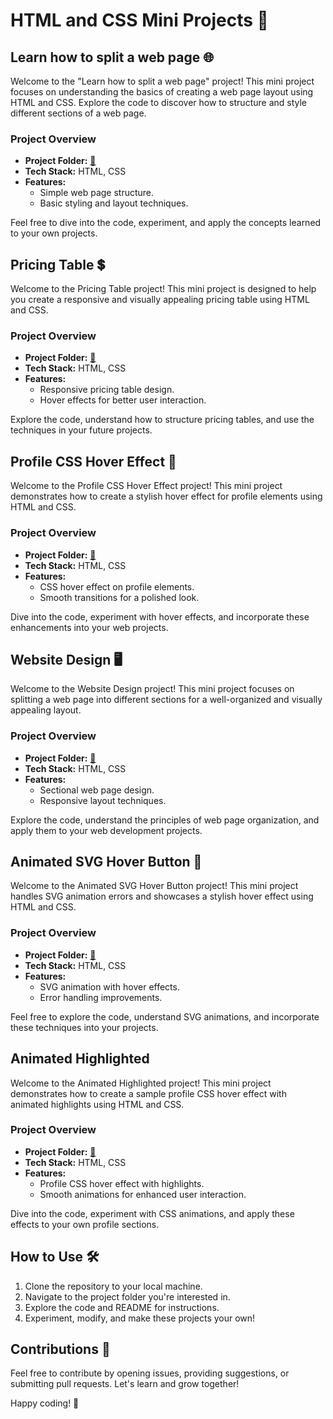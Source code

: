 # HTML and CSS Mini Projects 🎨

## Learn how to split a web page 🌐

Welcome to the "Learn how to split a web page" project! This mini project focuses on understanding the basics of creating a web page layout using HTML and CSS. Explore the code to discover how to structure and style different sections of a web page.

### Project Overview

- **Project Folder:** [📁](https://github.com/DakhchOussama/miniproject_html_css/tree/master/)
- **Tech Stack:** HTML, CSS
- **Features:**
  - Simple web page structure.
  - Basic styling and layout techniques.

Feel free to dive into the code, experiment, and apply the concepts learned to your own projects.

## Pricing Table 💲

Welcome to the Pricing Table project! This mini project is designed to help you create a responsive and visually appealing pricing table using HTML and CSS.

### Project Overview

- **Project Folder:** [📁](https://github.com/DakhchOussama/miniproject_html_css/tree/master/Pricing_table)
- **Tech Stack:** HTML, CSS
- **Features:**
  - Responsive pricing table design.
  - Hover effects for better user interaction.

Explore the code, understand how to structure pricing tables, and use the techniques in your future projects.

## Profile CSS Hover Effect 🌟

Welcome to the Profile CSS Hover Effect project! This mini project demonstrates how to create a stylish hover effect for profile elements using HTML and CSS.

### Project Overview

- **Project Folder:** [📁](https://github.com/DakhchOussama/miniproject_html_css/tree/master/Profile%20Css%20Hover%20Effect)
- **Tech Stack:** HTML, CSS
- **Features:**
  - CSS hover effect on profile elements.
  - Smooth transitions for a polished look.

Dive into the code, experiment with hover effects, and incorporate these enhancements into your web projects.

## Website Design 🖥️

Welcome to the Website Design project! This mini project focuses on splitting a web page into different sections for a well-organized and visually appealing layout.

### Project Overview

- **Project Folder:** [📁](https://github.com/DakhchOussama/miniproject_html_css/tree/master/Website%20Design)
- **Tech Stack:** HTML, CSS
- **Features:**
  - Sectional web page design.
  - Responsive layout techniques.

Explore the code, understand the principles of web page organization, and apply them to your web development projects.

## Animated SVG Hover Button 🚀

Welcome to the Animated SVG Hover Button project! This mini project handles SVG animation errors and showcases a stylish hover effect using HTML and CSS.

### Project Overview

- **Project Folder:** [📁](https://github.com/DakhchOussama/miniproject_html_css/tree/master/animated_SVG_Hover_Buttom)
- **Tech Stack:** HTML, CSS
- **Features:**
  - SVG animation with hover effects.
  - Error handling improvements.

Feel free to explore the code, understand SVG animations, and incorporate these techniques into your projects.

## Animated Highlighted

Welcome to the Animated Highlighted project! This mini project demonstrates how to create a sample profile CSS hover effect with animated highlights using HTML and CSS.

### Project Overview

- **Project Folder:** [📁](https://github.com/DakhchOussama/miniproject_html_css/tree/master/animated_highlighted)
- **Tech Stack:** HTML, CSS
- **Features:**
  - Profile CSS hover effect with highlights.
  - Smooth animations for enhanced user interaction.

Dive into the code, experiment with CSS animations, and apply these effects to your own profile sections.

## How to Use 🛠️

1. Clone the repository to your local machine.
2. Navigate to the project folder you're interested in.
3. Explore the code and README for instructions.
4. Experiment, modify, and make these projects your own!

## Contributions 🤝

Feel free to contribute by opening issues, providing suggestions, or submitting pull requests. Let's learn and grow together!

Happy coding! 🚀
